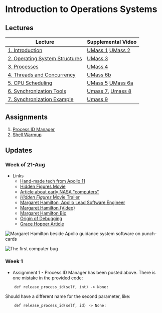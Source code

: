 # Introduction to Operations Systems

## Lectures

| Lecture                                             | Supplemental Video | 
|-----------------------------------------------------|-------|
| [1. Introduction](lectures/ch1.pptx)                | [UMass 1](https://youtu.be/dv4mXBsv6TI?list=PLacuG5pysFbDQU8kKxbUh4K5c1iL5_k7k) [UMass 2](https://youtu.be/Nc6KKSv_Ljc?list=PLacuG5pysFbDQU8kKxbUh4K5c1iL5_k7k)|
| [2. Operating System Structures](lectures/ch2.pptx) | [UMass 3](https://youtu.be/UxCiuctkKYo?list=PLacuG5pysFbDQU8kKxbUh4K5c1iL5_k7k)|
| [3. Processes](lectures/ch3.pptx)                   | [UMass 4](https://www.youtube.com/watch?v=SfG_BefeGT4&list=PLacuG5pysFbDQU8kKxbUh4K5c1iL5_k7k&index=4)|
| [4. Threads and Concurrency](lectures/ch4.pptx)                      | [UMass 6b](https://youtu.be/KhjqKZr3fdM?list=PLacuG5pysFbDQU8kKxbUh4K5c1iL5_k7k&t=1633) |
| [5. CPU Scheduling](lectures/ch5.pptx)                               | [UMass 5](https://www.youtube.com/watch?v=Q_tycyhNkgA&list=PLacuG5pysFbDQU8kKxbUh4K5c1iL5_k7k&index=5) [UMass 6a](https://youtu.be/KhjqKZr3fdM?list=PLacuG5pysFbDQU8kKxbUh4K5c1iL5_k7k)|
| [6. Synchronization Tools](lectures/ch6.pptx) | [Umass 7](https://www.youtube.com/watch?v=sYBfnDUsvrc&list=PLacuG5pysFbDQU8kKxbUh4K5c1iL5_k7k&index=7), [Umass 8](https://www.youtube.com/watch?v=o5cXttjjBVs&list=PLacuG5pysFbDQU8kKxbUh4K5c1iL5_k7k&index=8) |
| [7. Synchronization Example](lectures/ch7.pptx) | [Umass 9](https://www.youtube.com/watch?v=Kj8bL_L9Ah8&list=PLacuG5pysFbDQU8kKxbUh4K5c1iL5_k7k&index=9) | 

## Assignments

1. [Process ID Manager](https://classroom.github.com/a/XHdtHa23)
2. [Shell Warmup](https://classroom.github.com/a/qG_trOIZ)

## Updates

### Week of 21-Aug

* Links
    * [Hand-made tech from Apollo 11](https://history.com/news/moon-landing-technology-inventions-computers-heat-shield-rovers)
    * [Hidden Figures Movie](https://en.wikipedia.org/wiki/Hidden_Figures)
    * [Article about early NASA "computers"](https://www.popularmechanics.com/space/rockets/a24429/hidden-figures-real-story-nasa-women-computers/)
    * [_Hidden Figures_ Movie Trailer](https://www.youtube.com/watch?v=RK8xHq6dfAo)
    * [Margaret Hamilton, Apollo Lead Software Engineer](https://qeprize.org/news/margaret-hamilton-apollos-code/)
    * [Margaret Hamilton (Video)](https://www.youtube.com/watch?v=kTn56jJW4zY)
    * [Margaret Hamilton Bio](https://en.wikipedia.org/wiki/File:Margaret_Hamilton.gif)
    * [Origin of Debugging](https://en.wikipedia.org/wiki/Debugging#Origin_of_the_term)
    * [Grace Hopper Article](https://tophat.com/blog/grace-hopper-yale-computer-science/)

![Margaret Hamilton beside Apollo guidance system software on punch-cards](https://upload.wikimedia.org/wikipedia/commons/thumb/2/2e/Margaret_Hamilton.gif/385px-Margaret_Hamilton.gif)

![The first computer bug](https://upload.wikimedia.org/wikipedia/commons/f/ff/First_Computer_Bug%2C_1945.jpg)

### Week 1

* Assignment 1 - Process ID Manager has been posted above.  There is one mistake in the provided code:

```    def release_process_id(self, int) -> None:```

Should have a different name for the second parameter, like:

```    def release_process_id(self, id) -> None:```

